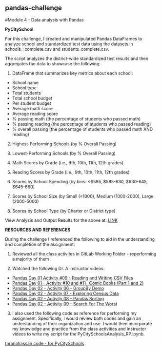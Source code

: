 ## pandas-challenge
#Module 4 - Data analysis with Pandas

**PyCitySchool**

For this challenge, I created and manipulated Pandas DataFrames to analyze school and standardized test data using the datasets in schools__complete.csv and students_complete.csv.

The script analyzes the district-wide standardized test results and then aggregates the data to showcase the following:

1. DataFrame that summarizes key metrics about each school:
* School name
* School type
* Total students
* Total school budget
* Per student budget
* Average math score
* Average reading score
* % passing math (the percentage of students who passed math)
* % passing reading (the percentage of students who passed reading)
* % overall passing (the percentage of students who passed math AND reading)

2. Highest-Performing Schools (by % Overall Passing)

3. Lowest-Performing Schools (by % Overall Passing)

4. Math Scores by Grade (i.e., 9th, 10th, 11th, 12th grades)

5. Reading Scores by Grade (i.e., 9th, 10th, 11th, 12th grades)

6. Scores by School Spending (by bins: <$585, $585-630, $630-645, $645-680]

7. Scores by School Size (by Small (<1000), Medium (1000-2000), Large (2000-5000)

8. Scores by School Type (by Charter or District type)

View Analysis and Output Results for the above at: [LINK](https://github.com/rperez025/pandas-challenge/blob/main/PyCitySchools/PyCitySchoolsAnalysis_RP.ipynb)

**RESOURCES AND REFERENCES**

During the challenge I referenced the following to aid in the understanding and completion of the assignment:

1. Reviewed all the class activites in GitLab Working Folder - reperforming a majority of them

2. Watched the following Dr. A instructor videos:
* [Pandas Day 01 Activity #09 - Reading and Writing CSV Files](https://www.youtube.com/watch?v=a2sqH4pWzxI)
* [Pandas Day 01 - Activity #10 and #11- Comic Books (Part 1 and 2)](https://www.youtube.com/watch?v=f1LhPnlvHFc)
* [Pandas Day 02 - Activity 06 - GroupBy Demo](https://www.youtube.com/watch?v=tETt55I-VHY)
* [Pandas Day 02 - Activity 07 - Exploring Census Data](https://www.youtube.com/watch?v=0zRMuPKyJBw)
* [Pandas Day 02 - Activity 08 - Pandas Sorting](https://www.youtube.com/watch?v=MOy5NZ8331k)
* [Pandas Day 02 - Activity 09 - Search For The Worst](https://www.youtube.com/watch?v=WLofW8YAKok)

3. I also used the following code as reference for performing my assignment. Specifically, I would review both codes and gain an understanding of their organization and use. I would then incorporate my knowledge and practice from the class activities and instructor videos to write my script for the PyCitySchoolsAnalysis_RP.ipynb.

  [taranahassan code - for PyCitySchools](https://github.com/taranahassan/School_District_Analysis/blob/main/notebook/PyCitySchools.ipynb)
